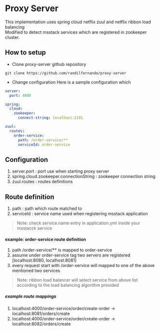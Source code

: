 # Proxy Server
This implementation uses spring cloud netflix zuul and netflix ribbon load balancing  
Modified to detect msstack services which are registered in zookeeper cluster.

## How to setup
- Clone proxy-server github repository
```
git clone https://github.com/randilfernando/proxy-server
```
- Change configuration
Here is a sample configuration which
```yaml
server:
  port: 4000

spring:
  cloud:
    zookeeper:
      connect-string: localhost:2181

zuul:
  routes:
    order-service:
      path: /order-service/**
      serviceId: order-service
```

## Configuration
1. server.port : port use when starting proxy server
2. spring.cloud.zookeeper.connectionString : zookeeper connection string
3. zuul.routes : routes definitions

## Route definition
1. path : path which route matched to
2. serviceId : service name used when registering msstack application
>Note: check service.name entry in application.yml inside your msstacck service

#### example: order-service route definition  
1. path /order-service/** is mapped to order-service  
2. assume under order-service tag two servers are registered  [localhost:8080, localhost:8081]
3. every request start with /order-service will mapped to one of the above mentioned two services
>Note: ribbon load balancer will select service from above list according to the load balancing algorithm provided

##### example route mappings
1. localhost:4000/order-service/order/create-order -> localhost:8081/orders/create
2. localhost:4000/order-service/order/create-order -> localhost:8082/orders/create